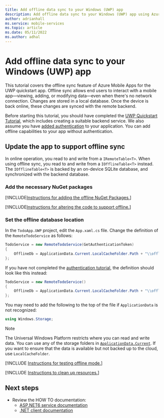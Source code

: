 ```yaml
---
title: Add offline data sync to your Windows (UWP) app
description: Add offline data sync to your Windows (UWP) app using Azure Mobile Apps with our tutorial.
author: adrianhall
ms.service: mobile-services
ms.topic: article
ms.date: 05/11/2022
ms.author: adhal
---
```


# Add offline data sync to your Windows (UWP) app

This tutorial covers the offline sync feature of Azure Mobile Apps for the UWP quickstart app. Offline sync allows end users to interact with a mobile app&mdash;viewing, adding, or modifying data&mdash;even when there's no network connection. Changes are stored in a local database. Once the device is back online, these changes are synced with the remote backend.

Before starting this tutorial, you should have completed the [UWP Quickstart Tutorial](./index.md), which includes creating a suitable backend service.  We also assume you have [added authentication](./authentication.md) to your application.  You can add offline capabilities to your app without authentication.

## Update the app to support offline sync

In online operation, you read to and write from a `IRemoteTable<T>`.  When using offline sync, you read to and write from a `IOfflineTable<T>` instead.  The `IOfflineTable<T>` is backed by an on-device SQLite database, and synchronized with the backend database.

### Add the necessary NuGet packages

[!INCLUDE[Instructions for adding the offline NuGet Packages.](~/mobile-apps/azure-mobile-apps/includes/quickstart/windows/add-offline-nuget.md)]

[!INCLUDE[Instructions for altering the code to support offline.](~/mobile-apps/azure-mobile-apps/includes/quickstart/windows/add-offline-code.md)]

### Set the offline database location

In the `TodoApp.UWP` project, edit the `App.xaml.cs` file.  Change the definition of the `RemoteTodoService` as follows:

``` csharp
TodoService = new RemoteTodoService(GetAuthenticationToken)
{
    OfflineDb = ApplicationData.Current.LocalCacheFolder.Path + "\\offline.db"
};
```

If you have not completed the [authentication tutorial](./authentication.md), the definition should look like this instead:

``` csharp
TodoService = new RemoteTodoService()
{
    OfflineDb = ApplicationData.Current.LocalCacheFolder.Path + "\\offline.db"
};
```

You may need to add the following to the top of the file if `ApplicationData` is not recognized:

``` csharp
using Windows.Storage;
```

> [!NOTE]
> The Universal Windows Platform restricts where you can read and write data.  You can use any of the storage folders in [`ApplicationData.Current`](/uwp/api/Windows.Storage.ApplicationData?view=winrt-22000&preserve-view=true).  If you want to ensure that the data is available but not backed up to the cloud, use `LocalCacheFolder`.

[!INCLUDE [Instructions for testing offline mode.](~/mobile-apps/azure-mobile-apps/includes/quickstart/common/test-offline-app.md)]

[!INCLUDE [Instructions to clean up resources.](~/mobile-apps/azure-mobile-apps/includes/quickstart/common/clean-up.md)]

## Next steps

* Review the HOW TO documentation:
  * [ASP.NET6 service documentation](~/mobile-apps/azure-mobile-apps/howto/server/dotnet-core.md)
  * [.NET client documentation](~/mobile-apps/azure-mobile-apps/howto/client/dotnet.md)
